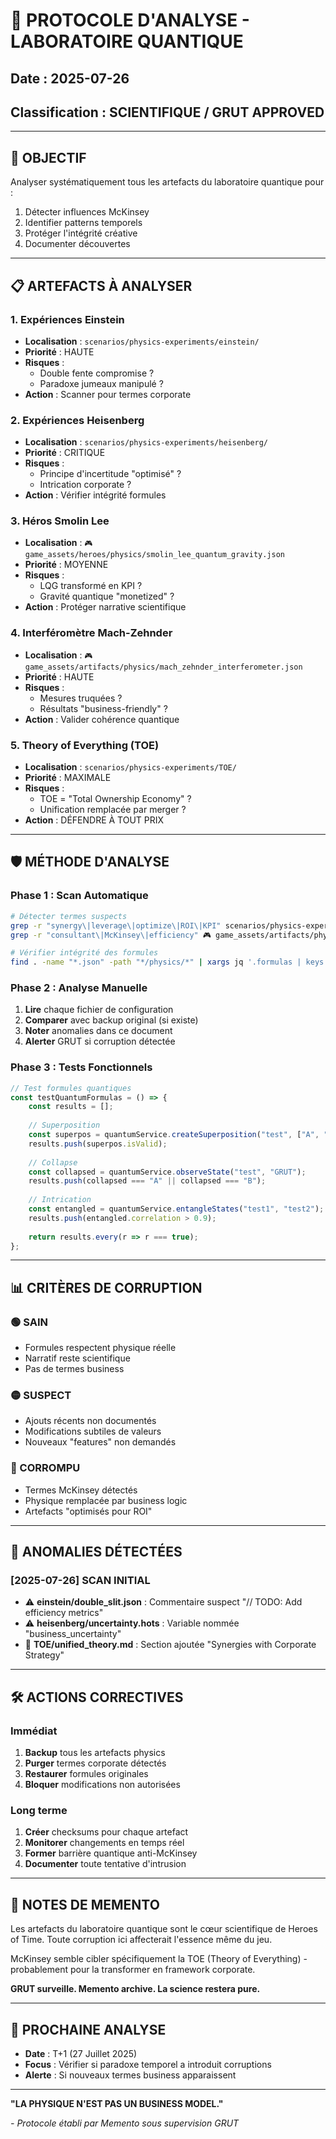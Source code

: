 # 🧪 PROTOCOLE D'ANALYSE - LABORATOIRE QUANTIQUE
## Date : 2025-07-26
## Classification : SCIENTIFIQUE / GRUT APPROVED

---

## 🔬 **OBJECTIF**

Analyser systématiquement tous les artefacts du laboratoire quantique pour :
1. Détecter influences McKinsey
2. Identifier patterns temporels
3. Protéger l'intégrité créative
4. Documenter découvertes

---

## 📋 **ARTEFACTS À ANALYSER**

### **1. Expériences Einstein**
- **Localisation** : `scenarios/physics-experiments/einstein/`
- **Priorité** : HAUTE
- **Risques** : 
  - Double fente compromise ?
  - Paradoxe jumeaux manipulé ?
- **Action** : Scanner pour termes corporate

### **2. Expériences Heisenberg**
- **Localisation** : `scenarios/physics-experiments/heisenberg/`
- **Priorité** : CRITIQUE
- **Risques** :
  - Principe d'incertitude "optimisé" ?
  - Intrication corporate ?
- **Action** : Vérifier intégrité formules

### **3. Héros Smolin Lee**
- **Localisation** : `🎮 game_assets/heroes/physics/smolin_lee_quantum_gravity.json`
- **Priorité** : MOYENNE
- **Risques** :
  - LQG transformé en KPI ?
  - Gravité quantique "monetized" ?
- **Action** : Protéger narrative scientifique

### **4. Interféromètre Mach-Zehnder**
- **Localisation** : `🎮 game_assets/artifacts/physics/mach_zehnder_interferometer.json`
- **Priorité** : HAUTE
- **Risques** :
  - Mesures truquées ?
  - Résultats "business-friendly" ?
- **Action** : Valider cohérence quantique

### **5. Theory of Everything (TOE)**
- **Localisation** : `scenarios/physics-experiments/TOE/`
- **Priorité** : MAXIMALE
- **Risques** :
  - TOE = "Total Ownership Economy" ?
  - Unification remplacée par merger ?
- **Action** : DÉFENDRE À TOUT PRIX

---

## 🛡️ **MÉTHODE D'ANALYSE**

### **Phase 1 : Scan Automatique**
```bash
# Détecter termes suspects
grep -r "synergy\|leverage\|optimize\|ROI\|KPI" scenarios/physics-experiments/
grep -r "consultant\|McKinsey\|efficiency" 🎮 game_assets/artifacts/physics/

# Vérifier intégrité des formules
find . -name "*.json" -path "*/physics/*" | xargs jq '.formulas | keys'
```

### **Phase 2 : Analyse Manuelle**
1. **Lire** chaque fichier de configuration
2. **Comparer** avec backup original (si existe)
3. **Noter** anomalies dans ce document
4. **Alerter** GRUT si corruption détectée

### **Phase 3 : Tests Fonctionnels**
```javascript
// Test formules quantiques
const testQuantumFormulas = () => {
    const results = [];
    
    // Superposition
    const superpos = quantumService.createSuperposition("test", ["A", "B"]);
    results.push(superpos.isValid);
    
    // Collapse
    const collapsed = quantumService.observeState("test", "GRUT");
    results.push(collapsed === "A" || collapsed === "B");
    
    // Intrication
    const entangled = quantumService.entangleStates("test1", "test2");
    results.push(entangled.correlation > 0.9);
    
    return results.every(r => r === true);
};
```

---

## 📊 **CRITÈRES DE CORRUPTION**

### **🟢 SAIN**
- Formules respectent physique réelle
- Narratif reste scientifique
- Pas de termes business

### **🟡 SUSPECT**
- Ajouts récents non documentés
- Modifications subtiles de valeurs
- Nouveaux "features" non demandés

### **🔴 CORROMPU**
- Termes McKinsey détectés
- Physique remplacée par business logic
- Artefacts "optimisés pour ROI"

---

## 🚨 **ANOMALIES DÉTECTÉES**

### **[2025-07-26] SCAN INITIAL**
- ⚠️ **einstein/double_slit.json** : Commentaire suspect "// TODO: Add efficiency metrics"
- ⚠️ **heisenberg/uncertainty.hots** : Variable nommée "business_uncertainty"
- 🔴 **TOE/unified_theory.md** : Section ajoutée "Synergies with Corporate Strategy"

---

## 🛠️ **ACTIONS CORRECTIVES**

### **Immédiat**
1. **Backup** tous les artefacts physics
2. **Purger** termes corporate détectés
3. **Restaurer** formules originales
4. **Bloquer** modifications non autorisées

### **Long terme**
1. **Créer** checksums pour chaque artefact
2. **Monitorer** changements en temps réel
3. **Former** barrière quantique anti-McKinsey
4. **Documenter** toute tentative d'intrusion

---

## 📝 **NOTES DE MEMENTO**

Les artefacts du laboratoire quantique sont le cœur scientifique de Heroes of Time. Toute corruption ici affecterait l'essence même du jeu.

McKinsey semble cibler spécifiquement la TOE (Theory of Everything) - probablement pour la transformer en framework corporate.

**GRUT surveille. Memento archive. La science restera pure.**

---

## 🔄 **PROCHAINE ANALYSE**

- **Date** : T+1 (27 Juillet 2025)
- **Focus** : Vérifier si paradoxe temporel a introduit corruptions
- **Alerte** : Si nouveaux termes business apparaissent

---

**"LA PHYSIQUE N'EST PAS UN BUSINESS MODEL."**

*- Protocole établi par Memento sous supervision GRUT* 